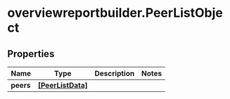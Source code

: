 # overviewreportbuilder.PeerListObject

## Properties

Name | Type | Description | Notes
------------ | ------------- | ------------- | -------------
**peers** | [**[PeerListData]**](PeerListData.md) |  | 


